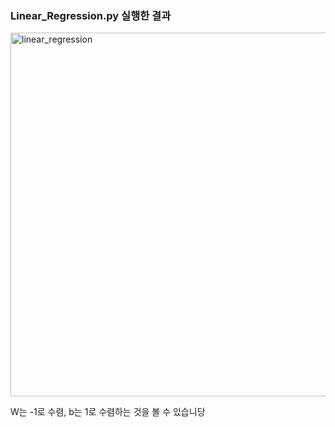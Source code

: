 ### Linear_Regression.py 실행한 결과

<img width="582" alt="linear_regression" src="https://user-images.githubusercontent.com/34532192/40157669-44d1e3fa-59db-11e8-8aec-d1b68aa52ae5.png">

W는 -1로 수렴, b는 1로 수렴하는 것을 볼 수 있습니당
